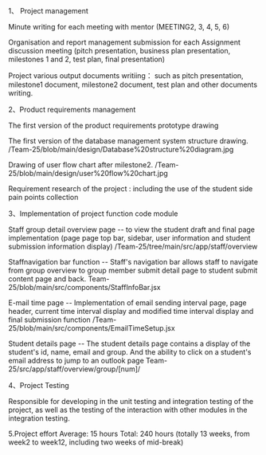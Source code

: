 
1、 Project management

  Minute writing for each meeting with mentor (MEETING2, 3, 4, 5, 6)
  
  Organisation and report management submission for each Assignment discussion meeting (pitch presentation, business plan presentation, milestones 1 and 2, test plan, final presentation)
  
  Project various output documents writiing： such as pitch presentation, milestone1 document, milestone2 document, test plan and other documents writing.
  
  
  
  
2、Product requirements management

  The first version of the product requirements prototype drawing
  
  The first version of the database management system structure drawing. /Team-25/blob/main/design/Database%20structure%20diagram.jpg 
  
  Drawing of user flow chart after milestone2.  /Team-25/blob/main/design/user%20flow%20chart.jpg 
  
  Requirement research of the project : including the use of the student side pain points collection 
  
  
  
  
 3、Implementation of project function code module
  
  Staff group detail overview page  -- to view the student draft and final page implementation (page page top bar, sidebar, user information and student submission            information display) /Team-25/tree/main/src/app/staff/overview
  

   Staffnavigation bar function	-- Staff's navigation bar allows staff to navigate from group overview to group member submit detail page to student submit content page and   back. Team-25/blob/main/src/components/StaffInfoBar.jsx

  E-mail time page  -- Implementation of email sending interval page, page header,    current time interval display and modified time interval display and final submission   function   /Team-25/blob/main/src/components/EmailTimeSetup.jsx

 Student details page -- The student details page contains a display of the student's id, name, email and group. And the ability to click on a student's   email address to   jump to an outlook page  Team-25/src/app/staff/overview/group/[num]/
  
  
   
   
   
4、Project Testing	

Responsible for developing in the unit testing and integration testing of the project, as well as the testing of the interaction with other modules in the integration testing.


5.Project effort Average: 15 hours
Total: 240 hours (totally 13 weeks, from week2 to week12, including two weeks of mid-break)
